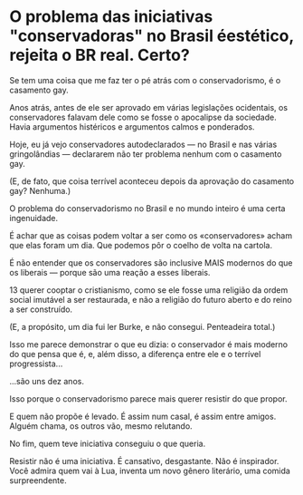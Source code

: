 # O problema das iniciativas "conservadoras" no Brasil éestético, rejeita o BR real. Certo?

Se tem uma coisa que me faz ter o pé atrás com o conservadorismo, é o casamento gay.

Anos atrás, antes de ele ser aprovado em várias legislações ocidentais, os conservadores falavam dele como se fosse o apocalipse da sociedade. Havia argumentos histéricos e argumentos calmos e ponderados.

Hoje, eu já vejo conservadores autodeclarados — no Brasil e nas várias gringolândias — declararem não ter problema nenhum com o casamento gay.

(E, de fato, que coisa terrível aconteceu depois da aprovação do casamento gay? Nenhuma.) 

O problema do conservadorismo no Brasil e no mundo inteiro é uma certa ingenuidade.

É achar que as coisas podem voltar a ser como os «conservadores» acham que elas foram um dia. Que podemos pôr o coelho de volta na cartola.

É não entender que os conservadores são inclusive MAIS modernos do que os liberais — porque são uma reação a esses liberais.

13 querer cooptar o cristianismo, como se ele fosse uma religião da ordem social imutável a ser restaurada, e não a religião do futuro aberto e do reino a ser construído.

(E, a propósito, um dia fui ler Burke, e não consegui. Penteadeira total.) 

Isso me parece demonstrar o que eu dizia: o conservador é mais moderno do que pensa que é, e, além disso, a diferença entre ele e o terrível progressista...

...são uns dez anos.

Isso porque o conservadorismo parece mais querer resistir do que propor.

E quem não propõe é levado. É assim num casal, é assim entre amigos. Alguém chama, os outros vão, mesmo relutando.

No fim, quem teve iniciativa conseguiu o que queria.

Resistir não é uma iniciativa. É cansativo, desgastante. Não é inspirador. Você admira quem vai à Lua, inventa um novo gênero literário, uma comida surpreendente. 
